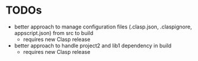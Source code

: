 # TODOs

- better approach to manage configuration files (.clasp.json, .claspignore, appscript.json) from src to build
  - requires new Clasp release
- better approach to handle project2 and lib1 dependency in build
  - requires new Clasp release
